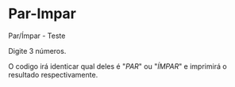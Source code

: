 # Par-Impar
Par/Ímpar - Teste

Digite 3 números.

O codigo irá identicar qual deles é "*PAR*" ou "*ÍMPAR*" e imprimirá o resultado respectivamente.
